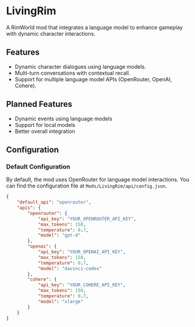 # LivingRim

A RimWorld mod that integrates a language model to enhance gameplay with dynamic character interactions.

## Features

- Dynamic character dialogues using language models.
- Multi-turn conversations with contextual recall.
- Support for multiple language model APIs (OpenRouter, OpenAI, Cohere).

## Planned Features

- Dynamic events using language models
- Support for local models
- Better overall integration

## Configuration

### Default Configuration

By default, the mod uses OpenRouter for language model interactions. You can find the configuration file at `Mods/LivingRim/api/config.json`.

```json
{
    "default_api": "openrouter",
    "apis": {
        "openrouter": {
            "api_key": "YOUR_OPENROUTER_API_KEY",
            "max_tokens": 150,
            "temperature": 0.7,
            "model": "gpt-4"
        },
        "openai": {
            "api_key": "YOUR_OPENAI_API_KEY",
            "max_tokens": 150,
            "temperature": 0.7,
            "model": "davinci-codex"
        },
        "cohere": {
            "api_key": "YOUR_COHERE_API_KEY",
            "max_tokens": 150,
            "temperature": 0.7,
            "model": "xlarge"
        }
    }
}
